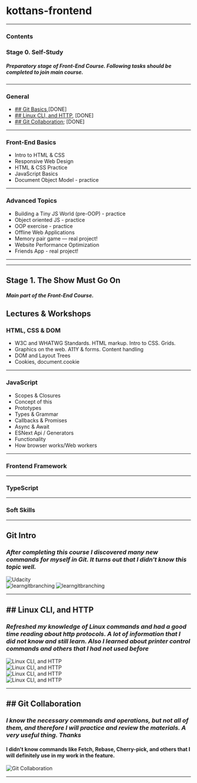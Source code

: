 # kottans-frontend
***   

### Contents

### Stage 0. Self-Study  
#####  <em> Preparatory stage of Front-End Course. Following tasks should be completed to join main course.</em>  
***
###  General 
- [##  Git Basics](#gitintro),[DONE]
- [##  Linux CLI, and HTTP](#Linux), [DONE]
- [##  Git Collaboration](#Git_collab); [DONE]

***
  
### Front-End Basics   
   
+ Intro to HTML & CSS    
+ Responsive Web Design  
+ HTML & CSS Practice  
+ JavaScript Basics  
+ Document Object Model - practice 
*** 
### Advanced Topics  
  
+ Building a Tiny JS World (pre-OOP) - practice  
+ Object oriented JS - practice  
+ OOP exercise - practice  
+ Offline Web Applications  
+ Memory pair game — real project!  
+ Website Performance Optimization  
+ Friends App - real project!  
***    
***
## Stage 1. The Show Must Go On    
  
#####  <em> Main part of the Front-End Course. </em>

## Lectures & Workshops  
    
### HTML, CSS & DOM  

+ W3C and WHATWG Standards. HTML markup. Intro to CSS. Grids.  
+ Graphics on the web. А11Y & forms. Content handling  
+ DOM and Layout Trees  
+ Cookies, document.cookie  
***
### JavaScript  
+ Scopes & Closures  
+ Concept of this  
+ Prototypes  
+ Types & Grammar  
+ Callbacks & Promises  
+ Async & Await  
+ ESNext Api / Generators  
+ Functionality  
+ How browser works/Web workers  
***  
### Frontend Framework  
***  
### TypeScript    
***
### Soft Skills  

  
    
      
    
***
## <a name="gitintro">Git Intro</a> 

  ###  <em>After completing this course I discovered many new commands for myself in Git. It turns out that I didn't know this topic well.</em>
![Udacity](./img/Udacity.png)  
![learngitbranching](./img/learngitbranching.png) 
![learngitbranching](./img/learngitbranching2.png)
  

***  

## <a name="Linux">## Linux CLI, and HTTP</a>

###  <em>Refreshed my knowledge of Linux commands and had a good time reading about http protocols. A lot of information that I did not know and still learn. Also I learned about printer control commands and others that I had not used before</em>  
   
![Linux CLI, and HTTP](./task_linux_cli/q1.png)  
![Linux CLI, and HTTP](./task_linux_cli/q2.png)  
![Linux CLI, and HTTP](./task_linux_cli/q3.png)  
![Linux CLI, and HTTP](./task_linux_cli/q4.png)    
***  

## <a name="Git_collab">##  Git Collaboration</a>
   
### <em>I know the necessary commands and operations, but not all of them, and therefore I will practice and review the materials. A very useful thing. Thanks</em>
####  I didn't know commands like <b>Fetch, Rebase, Cherry-pick,</b> and others that I will definitely use in my work in the feature.



![Git Collaboration](./task_git_collaboration/Git_collab.png)   


***  

